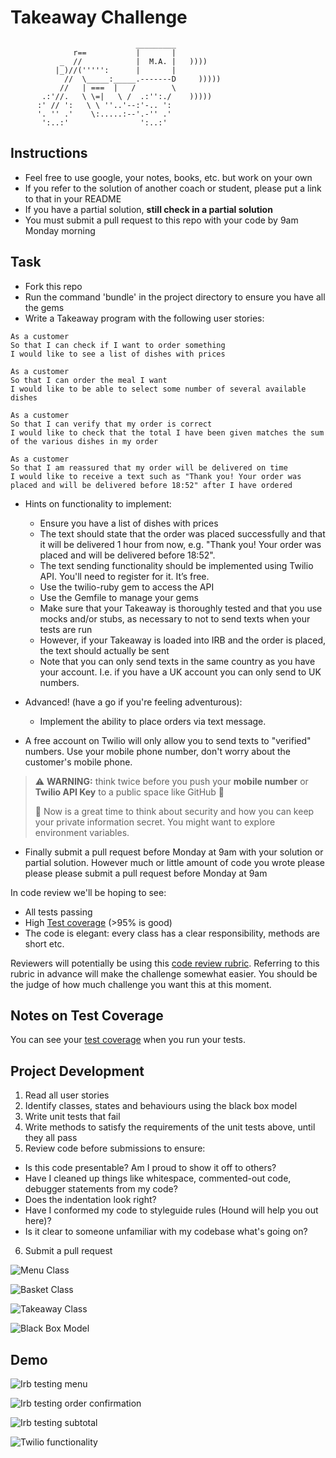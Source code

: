 Takeaway Challenge
==================
```
                            _________
              r==           |       |
           _  //            |  M.A. |   ))))
          |_)//(''''':      |       |
            //  \_____:_____.-------D     )))))
           //   | ===  |   /        \
       .:'//.   \ \=|   \ /  .:'':./    )))))
      :' // ':   \ \ ''..'--:'-.. ':
      '. '' .'    \:.....:--'.-'' .'
       ':..:'                ':..:'

 ```

Instructions
-------

* Feel free to use google, your notes, books, etc. but work on your own
* If you refer to the solution of another coach or student, please put a link to that in your README
* If you have a partial solution, **still check in a partial solution**
* You must submit a pull request to this repo with your code by 9am Monday morning

Task
-----

* Fork this repo
* Run the command 'bundle' in the project directory to ensure you have all the gems
* Write a Takeaway program with the following user stories:

```
As a customer
So that I can check if I want to order something
I would like to see a list of dishes with prices

As a customer
So that I can order the meal I want
I would like to be able to select some number of several available dishes

As a customer
So that I can verify that my order is correct
I would like to check that the total I have been given matches the sum of the various dishes in my order

As a customer
So that I am reassured that my order will be delivered on time
I would like to receive a text such as "Thank you! Your order was placed and will be delivered before 18:52" after I have ordered
```

* Hints on functionality to implement:
  * Ensure you have a list of dishes with prices
  * The text should state that the order was placed successfully and that it will be delivered 1 hour from now, e.g. "Thank you! Your order was placed and will be delivered before 18:52".
  * The text sending functionality should be implemented using Twilio API. You'll need to register for it. It’s free.
  * Use the twilio-ruby gem to access the API
  * Use the Gemfile to manage your gems
  * Make sure that your Takeaway is thoroughly tested and that you use mocks and/or stubs, as necessary to not to send texts when your tests are run
  * However, if your Takeaway is loaded into IRB and the order is placed, the text should actually be sent
  * Note that you can only send texts in the same country as you have your account. I.e. if you have a UK account you can only send to UK numbers.

* Advanced! (have a go if you're feeling adventurous):
  * Implement the ability to place orders via text message.

* A free account on Twilio will only allow you to send texts to "verified" numbers. Use your mobile phone number, don't worry about the customer's mobile phone.

> :warning: **WARNING:** think twice before you push your **mobile number** or **Twilio API Key** to a public space like GitHub :eyes:
>
> :key: Now is a great time to think about security and how you can keep your private information secret. You might want to explore environment variables.

* Finally submit a pull request before Monday at 9am with your solution or partial solution.  However much or little amount of code you wrote please please please submit a pull request before Monday at 9am


In code review we'll be hoping to see:

* All tests passing
* High [Test coverage](https://github.com/makersacademy/course/blob/main/pills/test_coverage.md) (>95% is good)
* The code is elegant: every class has a clear responsibility, methods are short etc.

Reviewers will potentially be using this [code review rubric](docs/review.md).  Referring to this rubric in advance will make the challenge somewhat easier.  You should be the judge of how much challenge you want this at this moment.

Notes on Test Coverage
------------------

You can see your [test coverage](https://github.com/makersacademy/course/blob/main/pills/test_coverage.md) when you run your tests.


## Project Development

1. Read all user stories
2. Identify classes, states and behaviours using the black box model
3. Write unit tests that fail
4. Write methods to satisfy the requirements of the unit tests above, until they all pass
5. Review code before submissions to ensure:
- Is this code presentable? Am I proud to show it off to others?
- Have I cleaned up things like whitespace, commented-out code, debugger       statements from my code?
- Does the indentation look right?
- Have I conformed my code to styleguide rules (Hound will help you out here)?
- Is it clear to someone unfamiliar with my codebase what's going on?
6. Submit a pull request


![Menu Class](https://s3.us-west-2.amazonaws.com/secure.notion-static.com/faaf48fa-4bb8-452e-acb8-e6210c8e82d6/Untitled.png?X-Amz-Algorithm=AWS4-HMAC-SHA256&X-Amz-Credential=AKIAT73L2G45O3KS52Y5%2F20211015%2Fus-west-2%2Fs3%2Faws4_request&X-Amz-Date=20211015T135538Z&X-Amz-Expires=86400&X-Amz-Signature=2bf6119e403cf1556d099269ddecde8605cb9ee58f85ed6afd92d99ca8824ea3&X-Amz-SignedHeaders=host&response-content-disposition=filename%20%3D%22Untitled.png%22)

![Basket Class](https://s3.us-west-2.amazonaws.com/secure.notion-static.com/75b5a5ba-ea43-4089-953a-01e26ae59f90/Untitled.png?X-Amz-Algorithm=AWS4-HMAC-SHA256&X-Amz-Credential=AKIAT73L2G45O3KS52Y5%2F20211015%2Fus-west-2%2Fs3%2Faws4_request&X-Amz-Date=20211015T135602Z&X-Amz-Expires=86400&X-Amz-Signature=5cae05fd8c159b74b08744a1820c2811f0ecacab23fd4ade605f3eefc9a74ac8&X-Amz-SignedHeaders=host&response-content-disposition=filename%20%3D%22Untitled.png%22)

![Takeaway Class](https://s3.us-west-2.amazonaws.com/secure.notion-static.com/8adde183-6f0b-4ead-a2e7-02c4a8a34b3b/Untitled.png?X-Amz-Algorithm=AWS4-HMAC-SHA256&X-Amz-Credential=AKIAT73L2G45O3KS52Y5%2F20211015%2Fus-west-2%2Fs3%2Faws4_request&X-Amz-Date=20211015T135554Z&X-Amz-Expires=86400&X-Amz-Signature=1eb71ffa6d84737a94947ec70fbbc4ba6ddfff9cf9acdbfdb2ce3ddd92b6135f&X-Amz-SignedHeaders=host&response-content-disposition=filename%20%3D%22Untitled.png%22)

![Black Box Model](https://s3.us-west-2.amazonaws.com/secure.notion-static.com/40b030da-da00-492f-b68a-e9b3f566fdb9/Untitled.png?X-Amz-Algorithm=AWS4-HMAC-SHA256&X-Amz-Credential=AKIAT73L2G45O3KS52Y5%2F20211015%2Fus-west-2%2Fs3%2Faws4_request&X-Amz-Date=20211015T135616Z&X-Amz-Expires=86400&X-Amz-Signature=979010035b70aadd515fcea6ae9a3fd8c61779738358feee93a9160cef8ce555&X-Amz-SignedHeaders=host&response-content-disposition=filename%20%3D%22Untitled.png%22)


## Demo

![Irb testing menu](https://s3.us-west-2.amazonaws.com/secure.notion-static.com/47939732-dd3d-4f49-9822-69dfe12c9193/Screenshot_2021-10-02_at_10.55.40.png?X-Amz-Algorithm=AWS4-HMAC-SHA256&X-Amz-Credential=AKIAT73L2G45O3KS52Y5%2F20211015%2Fus-west-2%2Fs3%2Faws4_request&X-Amz-Date=20211015T135632Z&X-Amz-Expires=86400&X-Amz-Signature=14a289bd6d6635346de7086c275c6e3c15041d4bad207bbd6cf6343eeef2bd53&X-Amz-SignedHeaders=host&response-content-disposition=filename%20%3D%22Screenshot%25202021-10-02%2520at%252010.55.40.png%22)

![Irb testing order confirmation](https://s3.us-west-2.amazonaws.com/secure.notion-static.com/df01b377-694d-438f-b9dd-489b47deb96c/Screenshot_2021-10-02_at_10.56.24.png?X-Amz-Algorithm=AWS4-HMAC-SHA256&X-Amz-Credential=AKIAT73L2G45O3KS52Y5%2F20211015%2Fus-west-2%2Fs3%2Faws4_request&X-Amz-Date=20211015T135641Z&X-Amz-Expires=86400&X-Amz-Signature=00c6645d30ca810260af59269d90e74ae62072e00aab65b652276cf72b171c61&X-Amz-SignedHeaders=host&response-content-disposition=filename%20%3D%22Screenshot%25202021-10-02%2520at%252010.56.24.png%22)

![Irb testing subtotal](https://s3.us-west-2.amazonaws.com/secure.notion-static.com/1ada81d2-e42a-47a7-bce0-c43177037c3c/Screenshot_2021-10-02_at_10.55.55.png?X-Amz-Algorithm=AWS4-HMAC-SHA256&X-Amz-Credential=AKIAT73L2G45O3KS52Y5%2F20211015%2Fus-west-2%2Fs3%2Faws4_request&X-Amz-Date=20211015T135657Z&X-Amz-Expires=86400&X-Amz-Signature=f43e0e00b4ecf301fe4ea98a524f45e3779817e789a63e693480a1d8c761ba11&X-Amz-SignedHeaders=host&response-content-disposition=filename%20%3D%22Screenshot%25202021-10-02%2520at%252010.55.55.png%22)

![Twilio functionality](https://s3.us-west-2.amazonaws.com/secure.notion-static.com/30536f68-4d3f-43a3-9e23-4b5217ddf3aa/IMG_4210.png?X-Amz-Algorithm=AWS4-HMAC-SHA256&X-Amz-Credential=AKIAT73L2G45O3KS52Y5%2F20211015%2Fus-west-2%2Fs3%2Faws4_request&X-Amz-Date=20211015T135708Z&X-Amz-Expires=86400&X-Amz-Signature=0d7bcd5e9629b2f904bc6540ea4a95d334cfeb422ac4b4bb7b7edd81a6222b27&X-Amz-SignedHeaders=host&response-content-disposition=filename%20%3D%22IMG_4210.PNG.png%22)
